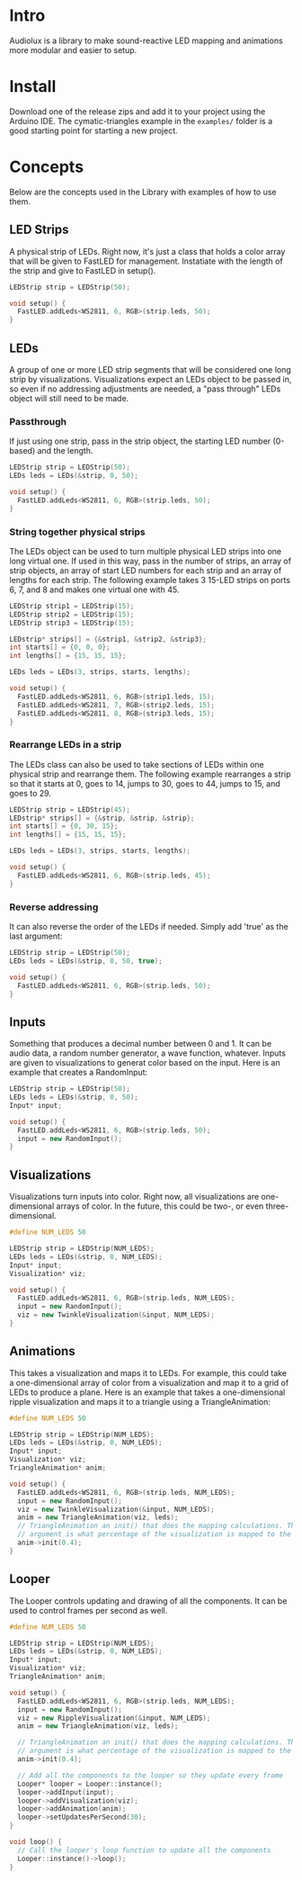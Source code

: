 # Intro
Audiolux is a library to make sound-reactive LED mapping and animations more modular and easier to
setup.

# Install
Download one of the release zips and add it to your project using the Arduino
IDE.  The cymatic-triangles example in the `examples/` folder is a good starting
point for starting a new project.

# Concepts
Below are the concepts used in the Library with examples of how to use them.

## LED Strips
A physical strip of LEDs. Right now, it's just a class that holds a color array
that will be given to FastLED for management.  Instatiate with the length of
the strip and give to FastLED in setup().

```cpp
LEDStrip strip = LEDStrip(50);

void setup() {
  FastLED.addLeds<WS2811, 6, RGB>(strip.leds, 50);
}
```

## LEDs
A group of one or more LED strip segments that will be considered one long
strip by visualizations.  Visualizations expect an LEDs object to be passed in,
so even if no addressing adjustments are needed, a "pass through" LEDs object
will still need to be made.

### Passthrough
If just using one strip, pass in the strip object, the starting LED number
(0-based) and the length.

```cpp
LEDStrip strip = LEDStrip(50);
LEDs leds = LEDs(&strip, 0, 50);

void setup() {
  FastLED.addLeds<WS2811, 6, RGB>(strip.leds, 50);
}
```

### String together physical strips
The LEDs object can be used to turn multiple physical LED strips into one long
virtual one.  If used in this way, pass in the number of strips, an array of
strip objects, an array of start LED numbers for each strip and an array of
lengths for each strip.  The following example takes 3 15-LED strips on ports
6, 7, and 8 and makes one virtual one with 45.

```cpp
LEDStrip strip1 = LEDStrip(15);
LEDStrip strip2 = LEDStrip(15);
LEDStrip strip3 = LEDStrip(15);

LEDstrip* strips[] = {&strip1, &strip2, &strip3};
int starts[] = {0, 0, 0};
int lengths[] = {15, 15, 15};

LEDs leds = LEDs(3, strips, starts, lengths);

void setup() {
  FastLED.addLeds<WS2811, 6, RGB>(strip1.leds, 15);
  FastLED.addLeds<WS2811, 7, RGB>(strip2.leds, 15);
  FastLED.addLeds<WS2811, 8, RGB>(strip3.leds, 15);
}
```

### Rearrange LEDs in a strip
The LEDs class can also be used to take sections of LEDs within one physical
strip and rearrange them.  The following example rearranges a strip so that it
starts at 0, goes to 14, jumps to 30, goes to 44, jumps to 15, and goes to 29.

```cpp
LEDStrip strip = LEDStrip(45);
LEDstrip* strips[] = {&strip, &strip, &strip};
int starts[] = {0, 30, 15};
int lengths[] = {15, 15, 15};

LEDs leds = LEDs(3, strips, starts, lengths);

void setup() {
  FastLED.addLeds<WS2811, 6, RGB>(strip.leds, 45);
}
```

### Reverse addressing
It can also reverse the order of the LEDs if needed.  Simply add 'true' as the
last argument:

```cpp
LEDStrip strip = LEDStrip(50);
LEDs leds = LEDs(&strip, 0, 50, true);

void setup() {
  FastLED.addLeds<WS2811, 6, RGB>(strip.leds, 50);
}
```

## Inputs
Something that produces a decimal number between 0 and 1.  It can be audio
data, a random number generator, a wave function, whatever.  Inputs are given
to visualizations to generat color based on the input.  Here is an example that
creates a RandomInput:

```cpp
LEDStrip strip = LEDStrip(50);
LEDs leds = LEDs(&strip, 0, 50);
Input* input;

void setup() {
  FastLED.addLeds<WS2811, 6, RGB>(strip.leds, 50);
  input = new RandomInput();
}
```

## Visualizations
Visualizations turn inputs into color.  Right now, all visualizations are
one-dimensional arrays of color.  In the future, this could be two-, or even
three-dimensional.

```cpp
#define NUM_LEDS 50

LEDStrip strip = LEDStrip(NUM_LEDS);
LEDs leds = LEDs(&strip, 0, NUM_LEDS);
Input* input;
Visualization* viz;

void setup() {
  FastLED.addLeds<WS2811, 6, RGB>(strip.leds, NUM_LEDS);
  input = new RandomInput();
  viz = new TwinkleVisualization(&input, NUM_LEDS);
}
```

## Animations
This takes a visualization and maps it to LEDs. For example, this could take a
one-dimensional array of color from a visualization and map it to a grid of
LEDs to produce a plane.  Here is an example that takes a one-dimensional
ripple visualization and maps it to a triangle using a TriangleAnimation:

```cpp
#define NUM_LEDS 50

LEDStrip strip = LEDStrip(NUM_LEDS);
LEDs leds = LEDs(&strip, 0, NUM_LEDS);
Input* input;
Visualization* viz;
TriangleAnimation* anim;

void setup() {
  FastLED.addLeds<WS2811, 6, RGB>(strip.leds, NUM_LEDS);
  input = new RandomInput();
  viz = new TwinkleVisualization(&input, NUM_LEDS);
  anim = new TriangleAnimation(viz, leds);
  // TriangleAnimation an init() that does the mapping calculations. The
  // argument is what percentage of the visualization is mapped to the triangle.
  anim->init(0.4);
}
```

## Looper
The Looper controls updating and drawing of all the components.  It can be
used to control frames per second as well.

```cpp
#define NUM_LEDS 50

LEDStrip strip = LEDStrip(NUM_LEDS);
LEDs leds = LEDs(&strip, 0, NUM_LEDS);
Input* input;
Visualization* viz;
TriangleAnimation* anim;

void setup() {
  FastLED.addLeds<WS2811, 6, RGB>(strip.leds, NUM_LEDS);
  input = new RandomInput();
  viz = new RippleVisualization(&input, NUM_LEDS);
  anim = new TriangleAnimation(viz, leds);

  // TriangleAnimation an init() that does the mapping calculations. The
  // argument is what percentage of the visualization is mapped to the triangle.
  anim->init(0.4);

  // Add all the components to the looper so they update every frame
  Looper* looper = Looper::instance();
  looper->addInput(input);
  looper->addVisualization(viz);
  looper->addAnimation(anim);
  looper->setUpdatesPerSecond(30);
}

void loop() {
  // Call the looper's loop function to update all the components
  Looper::instance()->loop();
}
```
